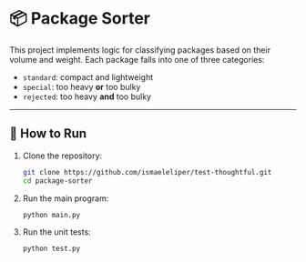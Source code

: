# 📦 Package Sorter

This project implements logic for classifying packages based on their volume and weight. Each package falls into one of three categories:

- `standard`: compact and lightweight
- `special`: too heavy **or** too bulky
- `rejected`: too heavy **and** too bulky

---

## 🚀 How to Run

1. Clone the repository:
   ```bash
   git clone https://github.com/ismaeleliper/test-thoughtful.git
   cd package-sorter
   ```

2. Run the main program:
   ```bash
   python main.py
   ```

3. Run the unit tests:
   ```bash
   python test.py
   ```

